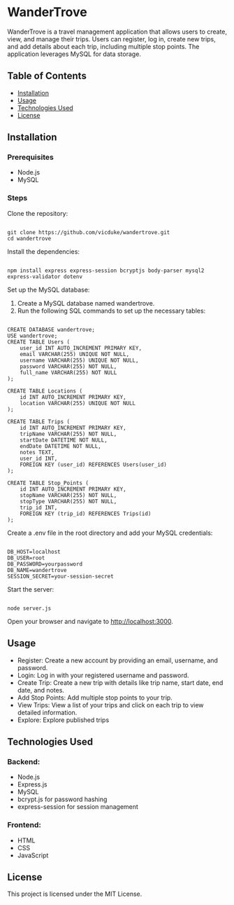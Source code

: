 <!DOCTYPE html>
<html lang="en">
<head>
    <meta charset="UTF-8">
    <meta name="viewport" content="width=device-width, initial-scale=1.0">
    <title>WanderTrove README</title>
</head>
<body>

<h1>WanderTrove</h1>
<p>WanderTrove is a travel management application that allows users to create, view, and manage their trips. Users can register, log in, create new trips, and add details about each trip, including multiple stop points. The application leverages MySQL for data storage.</p>

<h2>Table of Contents</h2>
<ul>
    <li><a href="#installation">Installation</a></li>
    <li><a href="#usage">Usage</a></li>
    <li><a href="#technologies-used">Technologies Used</a></li>
    <li><a href="#license">License</a></li>
</ul>

<h2 id="installation">Installation</h2>

<h3>Prerequisites</h3>
<ul>
    <li>Node.js</li>
    <li>MySQL</li>
</ul>

<h3>Steps</h3>
<p>Clone the repository:</p>

<pre><code>
git clone https://github.com/vicduke/wandertrove.git
cd wandertrove
</code></pre>

<p>Install the dependencies:</p>

<pre><code>
npm install express express-session bcryptjs body-parser mysql2 express-validator dotenv
</code></pre>

<p>Set up the MySQL database:</p>
<ol>
    <li>Create a MySQL database named wandertrove.</li>
    <li>Run the following SQL commands to set up the necessary tables:</li>
</ol>

<pre><code>
CREATE DATABASE wandertrove;
USE wandertrove;
CREATE TABLE Users (
    user_id INT AUTO_INCREMENT PRIMARY KEY,
    email VARCHAR(255) UNIQUE NOT NULL,
    username VARCHAR(255) UNIQUE NOT NULL,
    password VARCHAR(255) NOT NULL,
    full_name VARCHAR(255) NOT NULL
);

CREATE TABLE Locations (
    id INT AUTO_INCREMENT PRIMARY KEY,
    location VARCHAR(255) UNIQUE NOT NULL
);

CREATE TABLE Trips (
    id INT AUTO_INCREMENT PRIMARY KEY,
    tripName VARCHAR(255) NOT NULL,
    startDate DATETIME NOT NULL,
    endDate DATETIME NOT NULL,
    notes TEXT,
    user_id INT,
    FOREIGN KEY (user_id) REFERENCES Users(user_id)
);

CREATE TABLE Stop_Points (
    id INT AUTO_INCREMENT PRIMARY KEY,
    stopName VARCHAR(255) NOT NULL,
    stopType VARCHAR(255) NOT NULL,
    trip_id INT,
    FOREIGN KEY (trip_id) REFERENCES Trips(id)
);
</code></pre>

<p>Create a .env file in the root directory and add your MySQL credentials:</p>

<pre><code>
DB_HOST=localhost
DB_USER=root
DB_PASSWORD=yourpassword
DB_NAME=wandertrove
SESSION_SECRET=your-session-secret
</code></pre>

<p>Start the server:</p>

<pre><code>
node server.js
</code></pre>

<p>Open your browser and navigate to <a href="http://localhost:3000">http://localhost:3000</a>.</p>

<h2 id="usage">Usage</h2>
<ul>
    <li>Register: Create a new account by providing an email, username, and password.</li>
    <li>Login: Log in with your registered username and password.</li>
    <li>Create Trip: Create a new trip with details like trip name, start date, end date, and notes.</li>
    <li>Add Stop Points: Add multiple stop points to your trip.</li>
    <li>View Trips: View a list of your trips and click on each trip to view detailed information.</li>
    <li>Explore: Explore published trips</li>
</ul>

<h2 id="technologies-used">Technologies Used</h2>
<h3>Backend:</h3>
<ul>
    <li>Node.js</li>
    <li>Express.js</li>
    <li>MySQL</li>
    <li>bcrypt.js for password hashing</li>
    <li>express-session for session management</li>
</ul>

<h3>Frontend:</h3>
<ul>
    <li>HTML </li>
    <li>CSS</li>
    <li>JavaScript</li>
</ul>

<h2 id="license">License</h2>
<p>This project is licensed under the MIT License.</p>

</body>
</html>